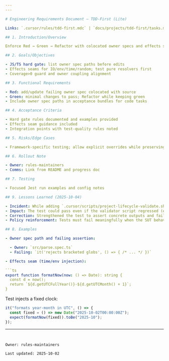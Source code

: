```yaml
---
---

# Engineering Requirements Document — TDD‑First (Lite)

Links: `.cursor/rules/tdd-first.mdc` | `docs/projects/tdd-first/tasks.md` | `docs/projects/split-progress/erd.md`

## 1. Introduction/Overview

Enforce Red → Green → Refactor with colocated owner specs and effects seams.

## 2. Goals/Objectives

- JS/TS hard gate: list owner spec paths before edits
- Effects seams for IO/env/time/random; test pure resolvers first
- Coverage>0 guard and owner coupling alignment

## 3. Functional Requirements

- Red: add/update failing owner spec colocated with source
- Green: minimal changes to pass; Refactor while keeping green
- Include owner spec paths in acceptance bundles for code tasks

## 4. Acceptance Criteria

- Hard gate rules documented and examples provided
- Effects seam guidance included
- Integration points with test-quality rules noted

## 5. Risks/Edge Cases

- Framework-specific testing; allow explicit overrides while preserving owner mapping

## 6. Rollout Note

- Owner: rules-maintainers
- Comms: Link from README and progress doc

## 7. Testing

- Focused Jest run examples and config notes

## 9. Lessons Learned (2025-10-04)

- Incident: While adding `.cursor/scripts/project-lifecycle-validate.sh`, I initially wrote a test that only checked exit codes and did not assert observable behavior (OK/FAIL lines, reasons, or flag handling). I also claimed behavior (“validated outputs”) that the test did not actually verify.
- Impact: The test could pass even if the validator script regressed (e.g., empty output or missing checks), violating the spirit of Red → Green and our Laws (Truth/Accuracy).
- Correction: Strengthened the test to assert concrete outputs and failure reasons and to exercise the `--projects-dir` flag. Re-ran focused tests to green.
- Policy reinforcement: Tests must fail meaningfully when the SUT behavior is incorrect; avoid assertion gaps that mask regressions. When stating what a test verifies, ensure assertions explicitly cover those claims.

## 8. Examples

- Owner spec path and failing assertion:

  - Owner: `src/parse.spec.ts`
  - Failing: `it('rejects bracketed globs', () => { /* ... */ })`

- Effects seam (time/env injection):

```ts
export function formatNow(now: () => Date): string {
  const d = now();
  return `${d.getUTCFullYear()}-${d.getUTCMonth() + 1}`;
}
```

Test injects a fixed clock:

```ts
it("formats year-month in UTC", () => {
  const fixed = () => new Date("2025-10-02T00:00:00Z");
  expect(formatNow(fixed)).toBe("2025-10");
});
```

---
```


Owner: rules-maintainers

Last updated: 2025-10-02
